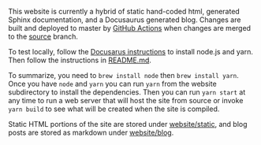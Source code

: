 This website is currently a hybrid of static hand-coded html, generated Sphinx documentation, and a Docusaurus generated blog. Changes are built and deployed to master by [GitHub Actions](https://github.com/prestodb/prestodb.github.io/actions) when changes are merged to the [source](https://github.com/prestodb/prestodb.github.io/tree/source) branch.

To test locally, follow the [Docusarus instructions](https://docusaurus.io/docs/en/next/tutorial-setup) to install node.js and yarn. Then follow the instructions in [README.md](website/README.md).

To summarize, you need to `brew install node` then `brew install yarn`. Once you have `node` and `yarn` you can run `yarn` from the website subdirectory to install the dependencies. Then you can run `yarn start` at any time to run a web server that will host the site from source or invoke `yarn build` to see what will be created when the site is compiled.

Static HTML portions of the site are stored under [website/static](https://github.com/prestodb/prestodb.github.io/tree/source/website/static), and blog posts are stored as markdown under [website/blog](https://github.com/prestodb/prestodb.github.io/tree/source/website/blog).
